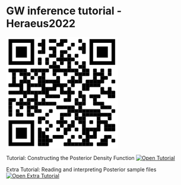 # GW inference tutorial - Heraeus2022

![QR code](GWPE_HERAEUS.png)

Tutorial: Constructing the Posterior Density Function
[![Open Tutorial](https://colab.research.google.com/assets/colab-badge.svg)](https://colab.research.google.com/github/astrophysicsvivien/Heraeus2022/blob/main/GWPE.ipynb)

Extra Tutorial: Reading and interpreting Posterior sample files
[![Open Extra Tutorial](https://colab.research.google.com/assets/colab-badge.svg)](https://colab.research.google.com/github/astrophysicsvivien/Heraeus2022/blob/main/O3bPEDataReleaseNotebook.ipynb)
